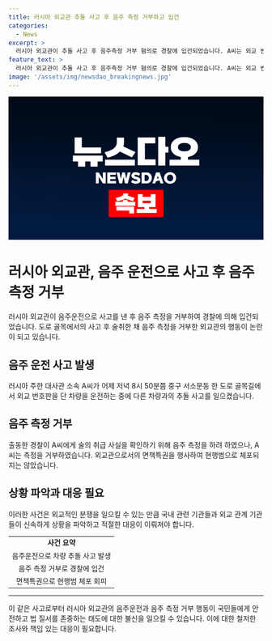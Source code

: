 ```yaml
---
title: 러시아 외교관 추돌 사고 후 음주 측정 거부하고 입건
categories:
  - News
excerpt: >
  러시아 외교관이 추돌 사고 후 음주측정 거부 혐의로 경찰에 입건되었습니다. A씨는 외교 번호판 차량을 운행 중, 다른 차량과 충돌한 뒤 술 냄새가 나는 채로 음주측정을 거부했습니다. 그러나 면책특권으로 체포되지는 않았습니다. 사건은 경찰의 조사가 계속되고 있습니다. (150자)
feature_text: >
  러시아 외교관이 추돌 사고 후 음주측정 거부 혐의로 경찰에 입건되었습니다. A씨는 외교 번호판 차량을 운행 중, 다른 차량과 충돌한 뒤 술 냄새가 나는 채로 음주측정을 거부했습니다. 그러나 면책특권으로 체포되지는 않았습니다. 사건은 경찰의 조사가 계속되고 있습니다. (150자)
image: '/assets/img/newsdao_breakingnews.jpg'
---
```


<p><img src="/assets/img/newsdao_breakingnews.jpg" alt="pcversion 속보" /></p>

<h1>러시아 외교관, 음주 운전으로 사고 후 음주 측정 거부</h1>

<p data-ke-size="size16">러시아 외교관이 음주운전으로 사고를 낸 후 음주 측정을 거부하여 경찰에 의해 입건되었습니다. 도로 골목에서의 사고 후 술취한 채 음주 측정을 거부한 외교관의 행동이 논란이 되고 있습니다.</p>

<h2 data-ke-size="size26">음주 운전 사고 발생</h2>

<p data-ke-size="size16">러시아 주한 대사관 소속 A씨가 어제 저녁 8시 50분쯤 중구 서소문동 한 도로 골목길에서 외교 번호판을 단 차량을 운전하는 중에 다른 차량과의 추돌 사고를 일으켰습니다.</p>

<h2 data-ke-size="size26">음주 측정 거부</h2>

<p data-ke-size="size16">출동한 경찰이 A씨에게 술의 취급 사실을 확인하기 위해 음주 측정을 하려 하였으나, A씨는 측정을 거부하였습니다. 외교관으로서의 면책특권을 행사하여 현행범으로 체포되지는 않았습니다.</p>

<h2 data-ke-size="size26">상황 파악과 대응 필요</h2>

<p data-ke-size="size16">이러한 사건은 외교적인 분쟁을 일으킬 수 있는 만큼 국내 관련 기관들과 외교 관계 기관들이 신속하게 상황을 파악하고 적절한 대응이 이뤄져야 합니다.</p>

<table>
<tbody>
<tr>
<td style="text-align: center; height: 17px;"><b>사건 요약</b></td>
</tr>
<tr>
<td style="text-align: center; height: 17px;">음주운전으로 차량 추돌 사고 발생</td>
</tr>
<tr>
<td style="text-align: center; height: 17px;">음주 측정 거부로 경찰에 입건</td>
</tr>
<tr>
<td style="text-align: center; height: 17px;">면책특권으로 현행범 체포 회피</td>
</tr>
</tbody>
</table>

<hr>

<p data-ke-size="size16">이 같은 사고로부터 러시아 외교관의 음주운전과 음주 측정 거부 행동이 국민들에게 안전하고 법 질서를 존중하는 태도에 대한 불신을 일으킬 수 있습니다. 이에 대한 철저한 조사와 책임 있는 대응이 필요합니다.</p>

